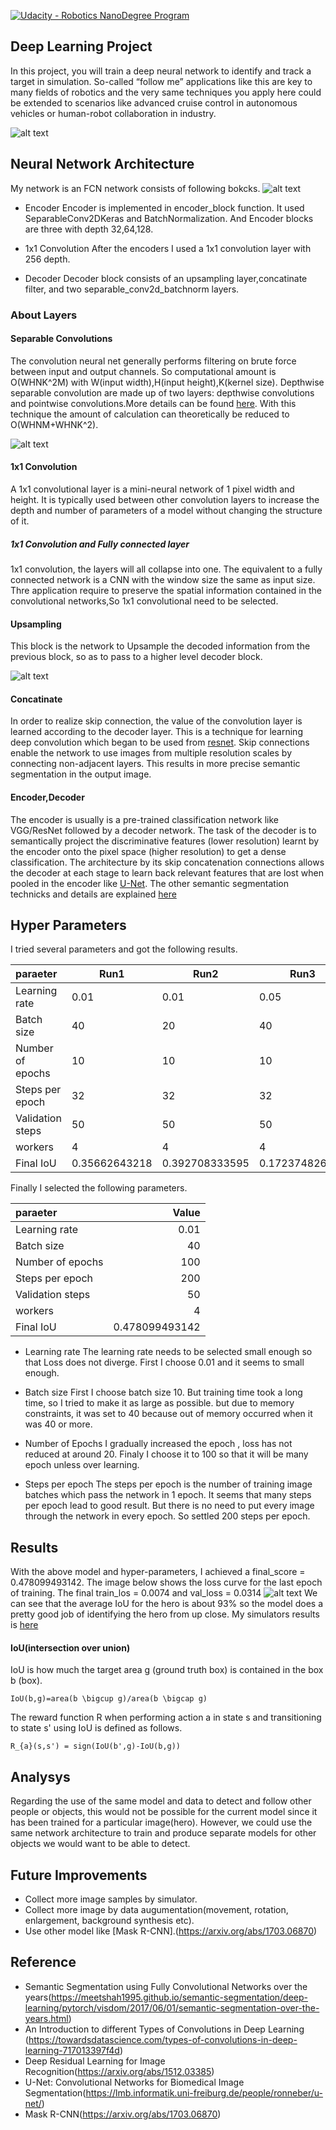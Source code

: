 [![Udacity - Robotics NanoDegree Program](https://s3-us-west-1.amazonaws.com/udacity-robotics/Extra+Images/RoboND_flag.png)](https://www.udacity.com/robotics)

## Deep Learning Project ##

In this project, you will train a deep neural network to identify and track a target in simulation. So-called “follow me” applications like this are key to many fields of robotics and the very same techniques you apply here could be extended to scenarios like advanced cruise control in autonomous vehicles or human-robot collaboration in industry.

[image_0]: ./docs/misc/sim_screenshot.png
![alt text][image_0] 

## Neural Network Architecture ##

My network is an FCN network consists of following bokcks. 
![alt text](./docs/misc/model.png)

* Encoder
Encoder is implemented in encoder_block function.
It used SeparableConv2DKeras and BatchNormalization.
And Encoder blocks are three with depth 32,64,128.
* 1x1 Convolution
After the encoders I used a 1x1 convolution layer with 256 depth.

* Decoder
Decoder block consists of an upsampling layer,concatinate filter, and two separable_conv2d_batchnorm layers.

### About Layers ###

#### Separable Convolutions ####

The convolution neural net generally performs filtering on brute force between input and output channels.
So computational amount is O(WHNK^2M) with W(input width),H(input height),K(kernel size).
Depthwise separable convolution are made up of two layers: depthwise convolutions and pointwise convolutions.More details can be found [here](https://towardsdatascience.com/types-of-convolutions-in-deep-learning-717013397f4d).
With this technique the amount of calculation can theoretically be reduced to O(WHNM+WHNK^2).

![alt text](./docs/misc/depthwise_separable_convolution.png)

#### 1x1 Convolution ####

A 1x1 convolutional layer is a mini-neural network of 1 pixel width and height. It is typically used between other convolution layers to increase the depth and number of parameters of a model without changing the structure of it. 

##### 1x1 Convolution and Fully connected layer ##### 

1x1 convolution, the layers will all collapse into one.
The equivalent to a fully connected network is a CNN with the window size the same as input size.
Thre application require to preserve the spatial information contained in the convolutional networks,So 1x1 convolutional need to be selected.

#### Upsampling ####

This block is the network to Upsample the decoded information from the previous block, so as to pass to a higher level decoder block.

![alt text](./docs/misc/bilinear.png)

#### Concatinate ####

In order to realize skip connection, the value of the convolution layer is learned according to the decoder layer.
This is a technique for learning deep convolution which began to be used from
[resnet](https://arxiv.org/abs/1512.03385).
Skip connections enable the network to use images from multiple resolution scales by connecting non-adjacent layers. This results in more precise semantic segmentation in the output image.

#### Encoder,Decoder ####
The encoder is usually is a pre-trained classification network like VGG/ResNet followed by a decoder network. 
The task of the decoder is to semantically project the discriminative features (lower resolution) learnt by the encoder onto the pixel space (higher resolution) to get a dense classification.
The architecture by its skip concatenation connections allows the decoder at each stage to learn back relevant features that are lost when pooled in the encoder like [U-Net](https://lmb.informatik.uni-freiburg.de/people/ronneber/u-net/).
The other semantic segmentation technicks and details are explained [here](https://meetshah1995.github.io/semantic-segmentation/deep-learning/pytorch/visdom/2017/06/01/semantic-segmentation-over-the-years.html)


## Hyper Parameters ##

I tried several parameters and got the following results.

| paraeter | Run1 |Run2 |Run3 |Run4 |Final|
|:-----------|------------|------------|------------|------------|------------:|
| Learning rate     | 0.01    |0.01    |0.05    |0.01    |0.01|
| Batch size        | 40      |20    |40    |40    |40|
| Number of epochs  | 10     |10    |10    |10    |100|
| Steps per epoch   | 32     |32    |32    |64    |200|
| Validation steps  | 50      |50    |50    |50    |50|
| workers           | 4       |4    |4    |4    |4|
| Final IoU           | 0.35662643218       |0.392708333595    |0.172374826299    |0.445576345659    |0.478099493142|

Finally I selected the following parameters.

| paraeter | Value |
|:-----------|------------:|
| Learning rate     | 0.01    |
| Batch size        | 40      |
| Number of epochs  | 100     |
| Steps per epoch   | 200     |
| Validation steps  | 50      |
| workers           | 4       |
| Final IoU           |0.478099493142|

* Learning rate
The learning rate needs to be selected small enough so that Loss does not diverge.
First I choose 0.01 and it seems to small enough.

* Batch size
First I choose batch size 10.
But training time took a long time,
so I tried to make it as large as possible.
but due to memory constraints, it was set to 40 because out of memory occurred when it was 40 or more.

* Number of Epochs
I gradually increased the epoch , loss has not reduced at around 20.
Finaly I choose it to 100 so that it will be many epoch unless over learning.

* Steps per epoch
The steps per epoch is the number of training image batches which pass the network in 1 epoch.
It seems that many steps per epoch lead to good result.
But there is no need to put every image through the network in every epoch.
So settled 200 steps per epoch.

## Results ##

With the above model and hyper-parameters, I achieved a final_score = 0.478099493142.
 The image below shows the loss curve for the last epoch of training. The final train_los = 0.0074 and val_loss = 0.0314
![alt text](./docs/misc/training.png)
We can see that the average IoU for the hero is about 93% so the model does a pretty good job of identifying the hero from up close.
My simulators results is [here](./docs/misc/result.mp4)

#### IoU(intersection over union) ####

IoU is how much the target area g (ground truth box) is contained in the box b (box).

`IoU(b,g)=area(b \bigcup g)/area(b \bigcap g)`

The reward function R when performing action a in state s and transitioning to state s' using IoU is defined as follows.

`R_{a}(s,s') = sign(IoU(b',g)-IoU(b,g))`

## Analysys ##

Regarding the use of the same model and data to detect and follow other people or objects, this would not be possible for the current model since it has been trained for a particular image(hero). However, we could use the same network architecture to train and produce separate models for other objects we would want to be able to detect.

## Future Improvements ##
* Collect more image samples by simulator.
* Collect more image by data augumentation(movement, rotation, enlargement, background synthesis etc).
* Use other model like [Mask R-CNN].(https://arxiv.org/abs/1703.06870)

## Reference ##
* Semantic Segmentation using Fully Convolutional Networks over the years(https://meetshah1995.github.io/semantic-segmentation/deep-learning/pytorch/visdom/2017/06/01/semantic-segmentation-over-the-years.html)
* An Introduction to different Types of Convolutions in Deep Learning (https://towardsdatascience.com/types-of-convolutions-in-deep-learning-717013397f4d)
* Deep Residual Learning for Image Recognition(https://arxiv.org/abs/1512.03385)
* U-Net: Convolutional Networks for Biomedical Image Segmentation(https://lmb.informatik.uni-freiburg.de/people/ronneber/u-net/)
* Mask R-CNN(https://arxiv.org/abs/1703.06870)